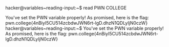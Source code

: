hacker@variables~reading-input:~$ read PWN
COLLEGE

You've set the PWN variable properly! As promised, here is the flag:
pwn.college{4nBiyI5CU514zcbdwJWN6rt-lgD.dhzN1QDLyIjN0czW}
hacker@variables~reading-input:~$
You've set the PWN variable properly! As promised, here is the flag:
pwn.college{4nBiyI5CU514zcbdwJWN6rt-lgD.dhzN1QDLyIjN0czW}
